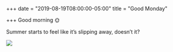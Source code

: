 +++
date = "2019-08-19T08:00:00-05:00"
title = "Good Monday"

+++
Good morning 🌞 

Summer starts to feel like it’s slipping away, doesn’t it? 

![](https://res.cloudinary.com/tobyblog/image/upload/v1566222432/img/ABC02AB3-3C7A-4612-97D4-D7BB8C9E0ADA_orqlct.jpg)